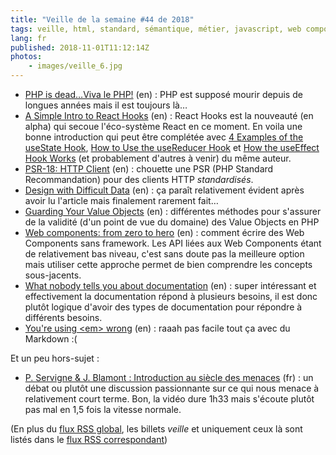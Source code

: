 ```yaml
---
title: "Veille de la semaine #44 de 2018"
tags: veille, html, standard, sémantique, métier, javascript, web components, domain driven design, php, responsive design, ux, react
lang: fr
published: 2018-11-01T11:12:14Z
photos:
    - images/veille_6.jpg
---
```

* [PHP is dead…Viva le PHP!](https://hackernoon.com/php-is-dead-viva-le-php-f5dc5eb5c9c4) (en)&nbsp;: PHP est supposé mourir depuis de longues années mais il est toujours là…
* [A Simple Intro to React Hooks](https://daveceddia.com/intro-to-hooks/) (en)&nbsp;: React Hooks est la nouveauté (en alpha) qui secoue l'éco-système React en ce moment. En voila une bonne introduction qui peut être complétée avec [4 Examples of the useState Hook](https://daveceddia.com/usestate-hook-examples/), [How to Use the useReducer Hook](https://daveceddia.com/usereducer-hook-examples/) et [How the useEffect Hook Works](https://daveceddia.com/useeffect-hook-examples/) (et probablement d'autres à venir) du même auteur.
* [PSR-18: HTTP Client](https://www.php-fig.org/psr/psr-18/) (en)&nbsp;: chouette une PSR (PHP Standard Recommandation) pour des clients HTTP _standardisés_.
* [Design with Difficult Data](https://alistapart.com/article/design-with-difficult-data) (en)&nbsp;: ça paraît relativement évident après avoir lu l'article mais finalement rarement fait…
* [Guarding Your Value Objects](http://lebenplusplus.de/2018/10/25/guarding-your-value-objects/) (en)&nbsp;: différentes méthodes pour s'assurer de la validité (d'un point de vue du domaine) des Value Objects en PHP
* [Web components: from zero to hero](https://dev.to/thepassle/web-components-from-zero-to-hero-4n4m#-browser-support-and-polyfills) (en)&nbsp;: comment écrire des Web Components sans framework. Les API liées aux Web Components étant de relativement bas niveau, c'est sans doute pas la meilleure option mais utiliser cette approche permet de bien comprendre les concepts sous-jacents.
* [What nobody tells you about documentation](https://www.divio.com/blog/documentation/) (en)&nbsp;: super intéressant et effectivement la documentation répond à plusieurs besoins, il est donc plutôt logique d'avoir des types de documentation pour répondre à différents besoins.
* [You're using &lt;em&gt; wrong](https://logrocket.com/blog/youre-using-em-wrong) (en)&nbsp;: raaah pas facile tout ça avec du Markdown :(

Et un peu hors-sujet&nbsp;:

* [P. Servigne & J. Blamont : Introduction au siècle des menaces](https://www.youtube.com/watch?v=DwD4VhSOoos) (fr)&nbsp;: un débat ou plutôt une discussion passionnante sur ce qui nous menace à relativement court terme. Bon, la vidéo dure 1h33 mais s'écoute plutôt pas mal en 1,5 fois la vitesse normale.

(En plus du [flux RSS global](/rss.xml), les billets *veille*
et uniquement ceux là sont listés dans le [flux RSS correspondant](/rss/veille.xml))
